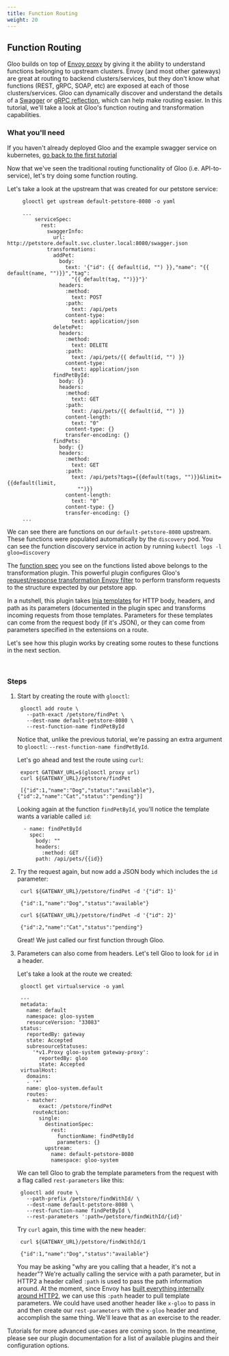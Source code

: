 ```yaml
---
title: Function Routing
weight: 20
---
```



## Function Routing

Gloo builds on top of [Envoy proxy](https://www.envoyproxy.io) by giving it the ability to understand functions belonging to upstream clusters. Envoy (and most other gateways) are great at routing to backend clusters/services, but they don't know what functions (REST, gRPC, SOAP, etc) are exposed at each of those clusters/services. Gloo can dynamically discover and understand the details of a [Swagger](https://github.com/OAI/OpenAPI-Specification) or [gRPC reflection](https://github.com/grpc/grpc-go/blob/master/Documentation/server-reflection-tutorial.md), which can help make routing easier. In this tutorial, we'll take a look at Gloo's function routing and transformation capabilities. 

### What you'll need

If you haven't already deployed Gloo and the example swagger service on kubernetes, [go back to the first tutorial](../basic_routing)

Now that we've seen the traditional routing functionality of Gloo (i.e. API-to-service), let's try doing some function routing.

Let's take a look at the upstream that was created for our petstore service:
        

         glooctl get upstream default-petstore-8080 -o yaml

         ...
             serviceSpec:
               rest:
                 swaggerInfo:
                   url: http://petstore.default.svc.cluster.local:8080/swagger.json
                 transformations:
                   addPet:
                     body:
                       text: '{"id": {{ default(id, "") }},"name": "{{ default(name, "")}}","tag":
                         "{{ default(tag, "")}}"}'
                     headers:
                       :method:
                         text: POST
                       :path:
                         text: /api/pets
                       content-type:
                         text: application/json
                   deletePet:
                     headers:
                       :method:
                         text: DELETE
                       :path:
                         text: /api/pets/{{ default(id, "") }}
                       content-type:
                         text: application/json
                   findPetById:
                     body: {}
                     headers:
                       :method:
                         text: GET
                       :path:
                         text: /api/pets/{{ default(id, "") }}
                       content-length:
                         text: "0"
                       content-type: {}
                       transfer-encoding: {}
                   findPets:
                     body: {}
                     headers:
                       :method:
                         text: GET
                       :path:
                         text: /api/pets?tags={{default(tags, "")}}&limit={{default(limit,
                           "")}}
                       content-length:
                         text: "0"
                       content-type: {}
                       transfer-encoding: {}
         ...
         
We can see there are functions on our `default-petstore-8080` upstream. These functions were populated automatically by
the `discovery` pod. You can see the function discovery service in action by running `kubectl logs -l gloo=discovery`

The [function spec](../v1/github.com/solo-io/gloo/projects/gloo/api/v1/upstream.proto.sk.md) you see on the functions listed above belongs to the transformation plugin<!--(TODO)-->. This powerful
plugin configures Gloo's [request/response transformation Envoy filter](https://github.com/solo-io/envoy-transformation)
to perform transform requests to the structure expected by our petstore app.

In a nutshell, this plugin takes [Inja templates](https://github.com/pantor/inja) for HTTP body, headers, and path as its parameters 
(documented in the plugin spec<!--(TODO)--> and transforms incoming requests from those templates. Parameters for these templates 
can come from the request body (if it's JSON), or they can come from parameters specified in the extensions on a route<!--(TODO)-->.

Let's see how this plugin works by creating some routes to these functions in the next section.


<br/>

### Steps

1. Start by creating the route with `glooctl`:

        glooctl add route \
          --path-exact /petstore/findPet \
          --dest-name default-petstore-8080 \
          --rest-function-name findPetById 

    Notice that, unlike the previous tutorial, we're passing an extra argument to `glooctl`: `--rest-function-name findPetById`.

    Let's go ahead and test the route using `curl`:
    
        export GATEWAY_URL=$(glooctl proxy url)
        curl ${GATEWAY_URL}/petstore/findPet

        [{"id":1,"name":"Dog","status":"available"},{"id":2,"name":"Cat","status":"pending"}] 

    Looking again at the function `findPetById`, you'll notice the template wants a variable called `id`:
    
         - name: findPetById
           spec:
             body: ""
             headers:
               :method: GET
             path: /api/pets/{{id}}

2. Try the request again, but now add a JSON body which includes the `id` parameter:

        curl ${GATEWAY_URL}/petstore/findPet -d '{"id": 1}'
    
        {"id":1,"name":"Dog","status":"available"}
        
        curl ${GATEWAY_URL}/petstore/findPet -d '{"id": 2}'
        
        {"id":2,"name":"Cat","status":"pending"}    

    Great! We just called our first function through Gloo. 

3. Parameters can also come from headers. Let's tell Gloo to look for `id` in a header.

    Let's take a look at the route we created:
        
        glooctl get virtualservice -o yaml

        ---
        metadata:
          name: default
          namespace: gloo-system
          resourceVersion: "33083"
        status:
          reportedBy: gateway
          state: Accepted
          subresourceStatuses:
            '*v1.Proxy gloo-system gateway-proxy':
              reportedBy: gloo
              state: Accepted
        virtualHost:
          domains:
          - '*'
          name: gloo-system.default
          routes:
          - matcher:
              exact: /petstore/findPet
            routeAction:
              single:
                destinationSpec:
                  rest:
                    functionName: findPetById
                    parameters: {}
                upstream:
                  name: default-petstore-8080
                  namespace: gloo-system

    We can tell Gloo to grab the template parameters from the request with a flag called `rest-parameters` like this:

    
        glooctl add route \
          --path-prefix /petstore/findWithId/ \
          --dest-name default-petstore-8080 \
          --rest-function-name findPetById \
          --rest-parameters ':path=/petstore/findWithId/{id}'
          
        
    Try `curl` again, this time with the new header:
    
        curl ${GATEWAY_URL}/petstore/findWithId/1
    
        {"id":1,"name":"Dog","status":"available"}
        
    You may be asking "why are you calling that a header, it's not a header"? We're actually calling the service
    with a path parameter, but in HTTP2 a header called `:path` is used to pass the path information around. At the 
    moment, since Envoy has [built everything internally around HTTP2](https://www.envoyproxy.io/docs/envoy/latest/intro/arch_overview/http_connection_management), 
    we can use this `:path` header to pull template
    parameters. We could have used another header like `x-gloo` to pass in and then create our `rest-parameters`
    with the `x-gloo` header and accomplish the same thing. We'll leave that as an exercise to the reader.
    

Tutorials for more advanced use-cases are coming soon. In the meantime, please see our plugin documentation<!--(TODO)-->
for a list of available plugins and their configuration options.